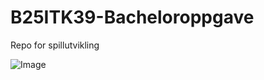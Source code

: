 # B25ITK39-Bacheloroppgave
Repo for spillutvikling

![Image](https://github.com/user-attachments/assets/5bd8432f-10e9-4774-b70b-28790c918331)
